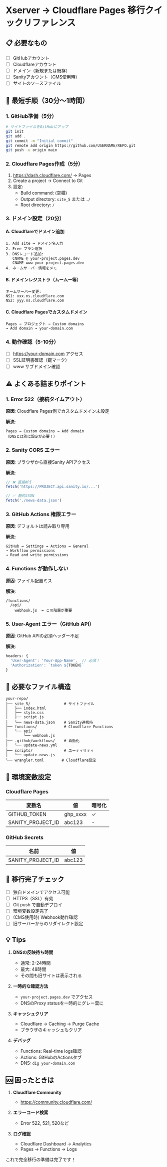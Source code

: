 # Xserver → Cloudflare Pages 移行クイックリファレンス

## 📋 必要なもの

- [ ] GitHubアカウント
- [ ] Cloudflareアカウント  
- [ ] ドメイン（新規または既存）
- [ ] Sanityアカウント（CMS使用時）
- [ ] サイトのソースファイル

## 🚀 最短手順（30分〜1時間）

### 1. GitHub準備（5分）

```bash
# サイトファイルをGitHubにアップ
git init
git add .
git commit -m "Initial commit"
git remote add origin https://github.com/USERNAME/REPO.git
git push -u origin main
```

### 2. Cloudflare Pages作成（5分）

1. https://dash.cloudflare.com/ → Pages
2. Create a project → Connect to Git
3. 設定:
   - Build command: (空欄)
   - Output directory: `site_5` または `./`
   - Root directory: `/`

### 3. ドメイン設定（20分）

#### A. Cloudflareでドメイン追加
```
1. Add site → ドメイン名入力
2. Free プラン選択
3. DNSレコード追加:
   CNAME @ your-project.pages.dev
   CNAME www your-project.pages.dev
4. ネームサーバー情報をメモ
```

#### B. ドメインレジストラ（ムームー等）
```
ネームサーバー変更:
NS1: xxx.ns.cloudflare.com
NS2: yyy.ns.cloudflare.com
```

#### C. Cloudflare Pagesでカスタムドメイン
```
Pages → プロジェクト → Custom domains
→ Add domain → your-domain.com
```

### 4. 動作確認（5-10分）

- [ ] https://your-domain.com アクセス
- [ ] SSL証明書確認（鍵マーク）
- [ ] www サブドメイン確認

## ⚠️ よくある詰まりポイント

### 1. Error 522（接続タイムアウト）

**原因**: Cloudflare Pages側でカスタムドメイン未設定

**解決**: 
```
Pages → Custom domains → Add domain
（DNSとは別に設定が必要！）
```

### 2. Sanity CORS エラー

**原因**: ブラウザから直接Sanity APIアクセス

**解決**:
```javascript
// ❌ 直接API
fetch('https://PROJECT.api.sanity.io/...')

// ✅ 静的JSON
fetch('./news-data.json')
```

### 3. GitHub Actions 権限エラー

**原因**: デフォルトは読み取り専用

**解決**:
```
GitHub → Settings → Actions → General
→ Workflow permissions
→ Read and write permissions
```

### 4. Functions が動作しない

**原因**: ファイル配置ミス

**解決**:
```
/functions/
  /api/
    webhook.js  ← この階層が重要
```

### 5. User-Agent エラー（GitHub API）

**原因**: GitHub APIの必須ヘッダー不足

**解決**:
```javascript
headers: {
  'User-Agent': 'Your-App-Name',  // 必須！
  'Authorization': `token ${TOKEN}`
}
```

## 📁 必要なファイル構造

```
your-repo/
├── site_5/               # サイトファイル
│   ├── index.html
│   ├── style.css
│   ├── script.js
│   └── news-data.json    # Sanity連携時
├── functions/            # Cloudflare Functions
│   └── api/
│       └── webhook.js
├── .github/workflows/    # 自動化
│   └── update-news.yml
├── scripts/              # ユーティリティ
│   └── update-news.js
└── wrangler.toml        # Cloudflare設定
```

## 🔧 環境変数設定

### Cloudflare Pages

| 変数名 | 値 | 暗号化 |
|--------|-----|---------|
| GITHUB_TOKEN | ghp_xxxx | ✓ |
| SANITY_PROJECT_ID | abc123 | - |

### GitHub Secrets

| 名前 | 値 |
|------|-----|
| SANITY_PROJECT_ID | abc123 |

## 🎯 移行完了チェック

- [ ] 独自ドメインでアクセス可能
- [ ] HTTPS（SSL）有効
- [ ] Git push で自動デプロイ
- [ ] 環境変数設定完了
- [ ] (CMS使用時) Webhook動作確認
- [ ] 旧サーバーからのリダイレクト設定

## 💡 Tips

1. **DNSの反映待ち時間**
   - 通常: 2-24時間
   - 最大: 48時間
   - その間も旧サイトは表示される

2. **一時的な確認方法**
   - `your-project.pages.dev` でアクセス
   - DNSのProxy statusを一時的にグレー雲に

3. **キャッシュクリア**
   - Cloudflare → Caching → Purge Cache
   - ブラウザのキャッシュもクリア

4. **デバッグ**
   - Functions: Real-time logs確認
   - Actions: GitHubのActionsタブ
   - DNS: `dig your-domain.com`

## 🆘 困ったときは

1. **Cloudflare Community**
   - https://community.cloudflare.com/

2. **エラーコード検索**
   - Error 522, 521, 520など

3. **ログ確認**
   - Cloudflare Dashboard → Analytics
   - Pages → Functions → Logs

これで完全移行の準備は完了です！